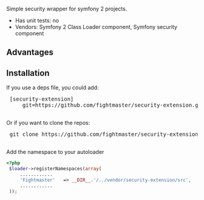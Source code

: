 Simple security wrapper for symfony 2 projects.

 * Has unit tests: no
 * Vendors: Symfony 2 Class Loader component, Symfony security component


Advantages
-----------------



Installation
-----------------

If you use a deps file, you could add:

 <pre>
 [security-extension]
     git=https://github.com/fightmaster/security-extension.git
 </pre>

Or if you want to clone the repos:

 <pre>
 git clone https://github.com/fightmaster/security-extension.git vendor/security-extension
 </pre>

Add the namespace to your autoloader

```php
<?php
 $loader->registerNamespaces(array(
     ............
     'Fightmaster'   => __DIR__.'/../vendor/security-extension/src',
     ............
 ));

```

